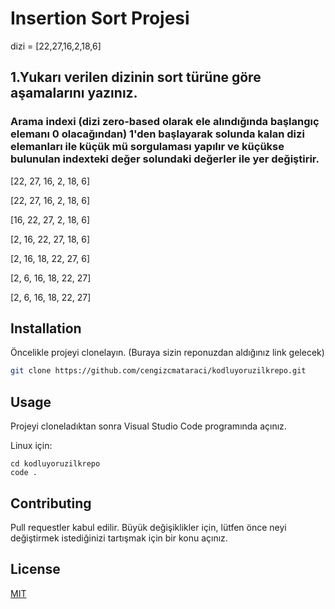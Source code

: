 # Insertion Sort Projesi

dizi = [22,27,16,2,18,6]
## 1.Yukarı verilen dizinin sort türüne göre aşamalarını yazınız.
### Arama indexi (dizi zero-based olarak ele alındığında başlangıç elemanı 0 olacağından) 1'den başlayarak solunda kalan dizi elemanları ile küçük mü sorgulaması yapılır ve küçükse bulunulan indexteki değer solundaki değerler ile yer değiştirir.

[22, 27, 16, 2, 18, 6] 

[22, 27, 16, 2, 18, 6]

[16, 22, 27, 2, 18, 6]

[2, 16, 22, 27, 18, 6]

[2, 16, 18, 22, 27, 6]

[2, 6, 16, 18, 22, 27]

[2, 6, 16, 18, 22, 27]

## Installation

Öncelikle projeyi clonelayın. (Buraya sizin reponuzdan aldığınız link gelecek)

```bash
git clone https://github.com/cengizcmataraci/kodluyoruzilkrepo.git
```

## Usage

Projeyi cloneladıktan sonra Visual Studio Code programında açınız.

Linux için:
```linux
cd kodluyoruzilkrepo
code .
```

## Contributing
Pull requestler kabul edilir. Büyük değişiklikler için, lütfen önce neyi değiştirmek istediğinizi tartışmak için bir konu açınız.


## License
[MIT](https://choosealicense.com/licenses/mit/)
